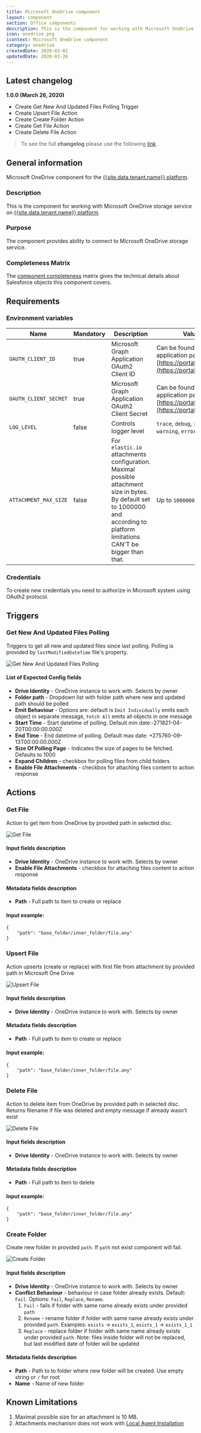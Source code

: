 ```yaml
---
title: Microsoft OneDrive component
layout: component
section: Office components
description: This is the component for working with Microsoft OneDrive storage service on platform.
icon: onedrive.png
icontext: Microsoft OneDrive component
category: onedrive
createdDate: 2020-03-02
updatedDate: 2020-03-26
---
```


## Latest changelog

**1.0.0 (March 26, 2020)**

* Create Get New And Updated Files Polling Trigger
* Create Upsert File Action
* Create Create Folder Action
* Create Get File Action
* Create Delete File Action

> To see the full **changelog** please use the following [link](/components/onedrive/changelog).

## General information

Microsoft OneDrive component for the [{{site.data.tenant.name}} platform](http://www.{{site.data.tenant.name}}).

### Description

This is the component for working with Microsoft OneDrive storage service on [{{site.data.tenant.name}} platform](http://www.{{site.data.tenant.name}}).

### Purpose

The component provides ability to connect to Microsoft OneDrive storage service.

### Completeness Matrix

The [component completeness](completeness-matrix) matrix gives the technical
details about Salesforce objects this component covers.

## Requirements

### Environment variables

Name|Mandatory|Description|Values|
|----|---------|-----------|------|
|`OAUTH_CLIENT_ID`| true | Microsoft Graph Application OAuth2 Client ID | Can be found in your application page on [https://portal.azure.com](https://portal.azure.com) |
|`OAUTH_CLIENT_SECRET`| true | Microsoft Graph Application OAuth2 Client Secret | Can be found in your application page on [https://portal.azure.com](https://portal.azure.com) |
|`LOG_LEVEL`| false | Controls logger level | `trace`, `debug`, `info`, `warning`, `error` |
|`ATTACHMENT_MAX_SIZE`| false | For `elastic.io` attachments configuration. Maximal possible attachment size in bytes. By default set to 1000000 and according to platform limitations CAN'T be bigger than that. | Up to `1000000` bytes|

### Credentials

To create new credentials you need to authorize in Microsoft system using OAuth2 protocol.

## Triggers

### Get New And Updated Files Polling

Triggers to get all new and updated files since last polling. Polling is provided by `lastModifiedDateTime` file's property.

![Get New And Updated Files Polling](img/get-new-and-update.png)

#### List of Expected Config fields

* **Drive Identity** - OneDrive instance to work with. Selects by owner
* **Folder path** - Dropdown list with folder path where new and updated path should be polled
* **Emit Behaviour** -  Options are: default is `Emit Individually` emits each object in separate message, `Fetch All` emits all objects in one message
* **Start Time** - Start datetime of polling. Default min date:-271821-04-20T00:00:00.000Z
* **End Time** - End datetime of polling. Default max date: +275760-09-13T00:00:00.000Z
* **Size Of Polling Page** - Indicates the size of pages to be fetched. Defaults to 1000
* **Expand Children** - checkbox for polling files from child folders
* **Enable File Attachments** - checkbox for attaching files content to action response

## Actions

### Get File

Action to get item from OneDrive by provided path in selected disc.

![Get File](img/get-file.png)

#### Input fields description

* **Drive Identity** - OneDrive instance to work with. Selects by owner
* **Enable File Attachments** - checkbox for attaching files content to action response

#### Metadata fields description

* **Path** - Full path to item to create or replace

#### Input example:

```
{
    "path": "base_folder/inner_folder/file.any"
}
```

### Upsert File

Action upserts (create or replace) with first file from attachment by provided path in Microsoft One Drive

![Upsert File](img/upsert-file.png)

#### Input fields description

* **Drive Identity** - OneDrive instance to work with. Selects by owner

#### Metadata fields description

* **Path** - Full path to item to create or replace

#### Input example:

```
{
    "path": "base_folder/inner_folder/file.any"
}
```

### Delete File

Action to delete item from OneDrive by provided path in selected disc.
Returns filename if file was deleted and empty message if already wasn't exist

![Delete File](img/delete-file.png)

#### Input fields description

* **Drive Identity** - OneDrive instance to work with. Selects by owner

#### Metadata fields description

* **Path** - Full path to item to delete

#### Input example:

```
{
    "path": "base_folder/inner_folder/file.any"
}
```

### Create Folder

Create new folder in provided `path`. If `path` not exist component will fail.

![Create Folder](img/create-folder.png)

#### Input fields description

* **Drive Identity** - OneDrive instance to work with. Selects by owner
* **Conflict Behaviour** - behaviour in case folder already exists. Default: `Fail`. Options: `Fail`, `Replace`, `Rename`.
    1. `Fail` - fails if folder with same name already exists under provided `path`
    2. `Rename` - rename folder if folder with same name already exists under provided `path`. Examples: `exists` -> `exists_1`, `exists_1` -> `exists_1_1`
    3. `Replace` - replace folder if folder with same name already exists under provided `path`. Note: files inside folder will not be replaced, but last modified date of folder will be updated

#### Metadata fields description

* **Path** - Path to to folder where new folder will be created. Use empty string or `/` for root
* **Name** - Name of new folder

## Known Limitations

1. Maximal possible size for an attachment is 10 MB.
2. Attachments mechanism does not work with [Local Agent Installation](/references/local-agents-requesting#compatible-operating-systems)
